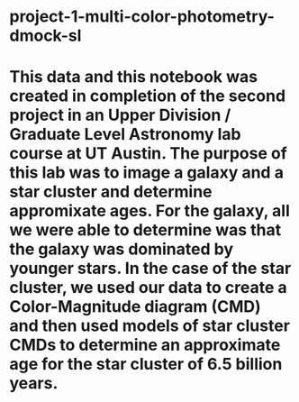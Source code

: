 # project-1-multi-color-photometry-dmock-sl
# This data and this notebook was created in completion of the second project in an Upper Division / Graduate Level Astronomy lab course at UT Austin. The purpose of this lab was to image a galaxy and a star cluster and determine appromixate ages. For the galaxy, all we were able to determine was that the galaxy was dominated by younger stars. In the case of the star cluster, we used our data to create a Color-Magnitude diagram (CMD) and then used models of star cluster CMDs to determine an approximate age for the star cluster of 6.5 billion years. 
